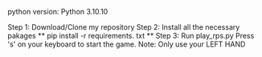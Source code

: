 python version: Python 3.10.10

Step 1: Download/Clone my repository
Step 2: Install all the necessary pakages
** pip install -r requirements. txt **
Step 3: Run play_rps.py
Press 's' on your keyboard to start the game.
Note: Only use your LEFT HAND 

